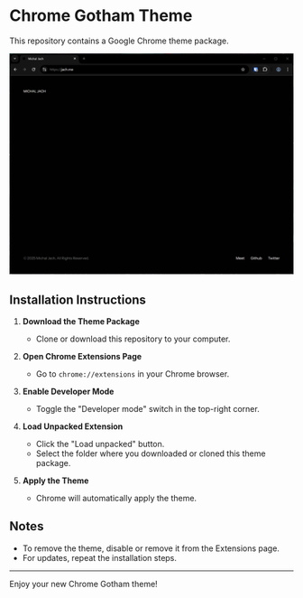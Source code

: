 # Chrome Gotham Theme

This repository contains a Google Chrome theme package.

![Theme preview](docs/preview.png)

## Installation Instructions

1. **Download the Theme Package**
   - Clone or download this repository to your computer.

2. **Open Chrome Extensions Page**
   - Go to `chrome://extensions` in your Chrome browser.

3. **Enable Developer Mode**
   - Toggle the "Developer mode" switch in the top-right corner.

4. **Load Unpacked Extension**
   - Click the "Load unpacked" button.
   - Select the folder where you downloaded or cloned this theme package.

5. **Apply the Theme**
   - Chrome will automatically apply the theme.

## Notes

- To remove the theme, disable or remove it from the Extensions page.
- For updates, repeat the installation steps.

---
Enjoy your new Chrome Gotham theme!

